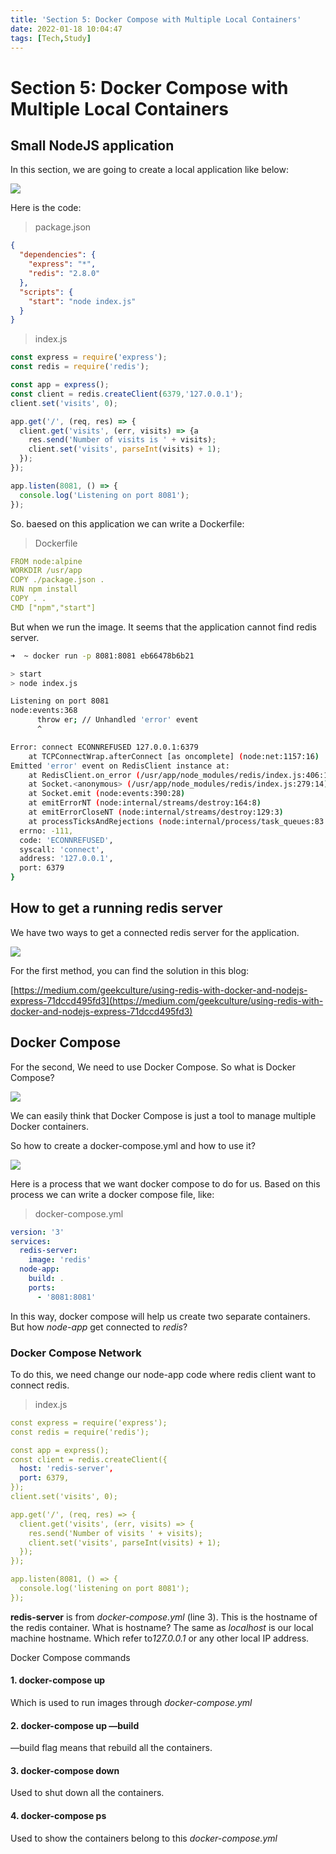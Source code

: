 ```yaml
---
title: 'Section 5: Docker Compose with Multiple Local Containers'
date: 2022-01-18 10:04:47
tags: [Tech,Study]
---
```

# Section 5: Docker Compose with Multiple Local Containers

## Small NodeJS application

In this section, we are going to create a local application like below:

![](https://kunren1010.github.io/post-images/docker-images/section-5/%E6%88%AA%E5%B1%8F2022-01-10%2010.02.40.png)

Here is the code:

> package.json


```JSON
{
  "dependencies": {
    "express": "*",
    "redis": "2.8.0"
  },
  "scripts": {
    "start": "node index.js"
  }
}
```


> index.js


```JavaScript
const express = require('express');
const redis = require('redis');

const app = express();
const client = redis.createClient(6379,'127.0.0.1');
client.set('visits', 0);

app.get('/', (req, res) => {
  client.get('visits', (err, visits) => {a
    res.send('Number of visits is ' + visits);
    client.set('visits', parseInt(visits) + 1);
  });
});

app.listen(8081, () => {
  console.log('Listening on port 8081');
});
```


So. baesed on this application we can write a Dockerfile:

> Dockerfile


```YAML
FROM node:alpine
WORKDIR /usr/app
COPY ./package.json .
RUN npm install
COPY . .
CMD ["npm","start"]
```


But when we run the image. It seems that the application cannot find redis server.

```Bash
➜  ~ docker run -p 8081:8081 eb66478b6b21

> start
> node index.js

Listening on port 8081
node:events:368
      throw er; // Unhandled 'error' event
      ^

Error: connect ECONNREFUSED 127.0.0.1:6379
    at TCPConnectWrap.afterConnect [as oncomplete] (node:net:1157:16)
Emitted 'error' event on RedisClient instance at:
    at RedisClient.on_error (/usr/app/node_modules/redis/index.js:406:14)
    at Socket.<anonymous> (/usr/app/node_modules/redis/index.js:279:14)
    at Socket.emit (node:events:390:28)
    at emitErrorNT (node:internal/streams/destroy:164:8)
    at emitErrorCloseNT (node:internal/streams/destroy:129:3)
    at processTicksAndRejections (node:internal/process/task_queues:83:21) {
  errno: -111,
  code: 'ECONNREFUSED',
  syscall: 'connect',
  address: '127.0.0.1',
  port: 6379
}

```


## How to get a running redis server

We have two ways to get a connected redis server for the application.

![](https://kunren1010.github.io/post-images/docker-images/section-5/%E6%88%AA%E5%B1%8F2022-01-10%2010.23.44.png)

For the first method, you can find the solution in this blog:

[https://medium.com/geekculture/using-redis-with-docker-and-nodejs-express-71dccd495fd3](https://medium.com/geekculture/using-redis-with-docker-and-nodejs-express-71dccd495fd3)

## Docker Compose

For the second, We need to use Docker Compose. So what is Docker Compose?

![](https://kunren1010.github.io/post-images/docker-images/section-5/%E6%88%AA%E5%B1%8F2022-01-10%2010.26.39.png)

We can easily think that Docker Compose is just a tool to manage multiple Docker containers.

So how to  create a docker-compose.yml and how to use it?

![](https://kunren1010.github.io/post-images/docker-images/section-5/%E6%88%AA%E5%B1%8F2022-01-10%2010.14.16.png)

Here is a process that we want docker compose to do for us. Based on this process we can write a docker compose file, like:

> docker-compose.yml


```YAML
version: '3'
services:
  redis-server:
    image: 'redis'
  node-app:
    build: .
    ports:
      - '8081:8081'

```


 In this way, docker compose will help us create two separate containers. But how *node-app* get connected to *redis*? 

### Docker Compose Network

To do this, we need change our node-app code where redis client want to connect redis. 

> index.js


```YAML
const express = require('express');
const redis = require('redis');

const app = express();
const client = redis.createClient({
  host: 'redis-server',
  port: 6379,
});
client.set('visits', 0);

app.get('/', (req, res) => {
  client.get('visits', (err, visits) => {
    res.send('Number of visits ' + visits);
    client.set('visits', parseInt(visits) + 1);
  });
});

app.listen(8081, () => {
  console.log('listening on port 8081');
});
```


**redis-server** is from *docker-compose.yml* (line 3). This is the hostname of the redis container. What is hostname? The same as *localhost* is our local machine  hostname. Which refer to*127.0.0.1* or any other local IP address.

Docker Compose commands

#### 1. docker-compose up

Which is used to run images through *docker-compose.yml*

#### 2. docker-compose up —build

—build flag means that rebuild all the containers.

#### 3.  docker-compose down

Used to shut down all the containers.

#### 4. docker-compose ps

Used to show the containers belong to this *docker-compose.yml*

